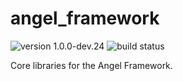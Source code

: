 # angel_framework

![version 1.0.0-dev.24](https://img.shields.io/badge/version-1.0.0--dev.24-red.svg)
![build status](https://travis-ci.org/angel-dart/framework.svg)

Core libraries for the Angel Framework.